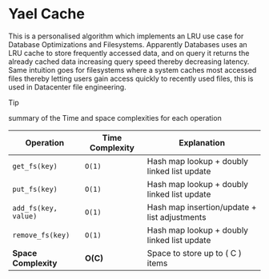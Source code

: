 # Yael Cache

This is a personalised algorithm which implements an LRU use case for Database Optimizations and Filesystems. Apparently Databases uses an LRU cache to store frequently accessed data, and on query it returns the already cached data increasing query speed thereby decreasing latency. Same intuition goes for filesystems where a system caches most accessed files thereby letting users gain access quickly to recently used files, this is used in Datacenter file engineering.

> [!TIP]
> summary of the Time and space complexities for each operation

| Operation          | Time Complexity | Explanation                                  |
|--------------------|-----------------|----------------------------------------------|
| `get_fs(key)`         | `O(1)`          | Hash map lookup + doubly linked list update  |
| `put_fs(key)`         | `O(1)`          | Hash map lookup + doubly linked list update  |
| `add_fs(key, value)`  | `O(1)`          | Hash map insertion/update + list adjustments |
| `remove_fs(key)`      | `O(1)`          | Hash map lookup + doubly linked list update  |
| **Space Complexity** | **O(C)**         | Space to store up to \( C \) items           |
